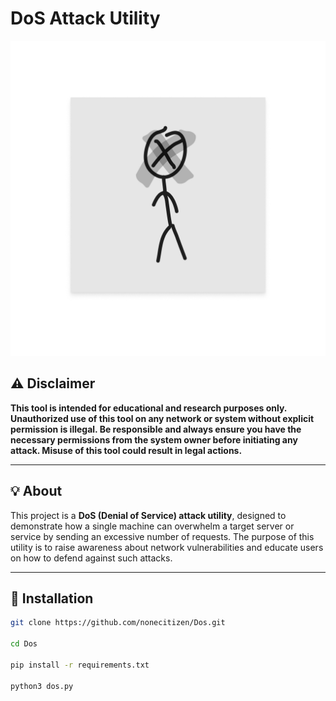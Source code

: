 # DoS Attack Utility

<img src="Untitled.png" alt="Banner" width="800"/>

## ⚠️ Disclaimer

**This tool is intended for educational and research purposes only. Unauthorized use of this tool on any network or system without explicit permission is illegal. Be responsible and always ensure you have the necessary permissions from the system owner before initiating any attack. Misuse of this tool could result in legal actions.**

---

## 💡 About

This project is a **DoS (Denial of Service) attack utility**, designed to demonstrate how a single machine can overwhelm a target server or service by sending an excessive number of requests. The purpose of this utility is to raise awareness about network vulnerabilities and educate users on how to defend against such attacks.

---

## 🚀 Installation

   ```bash
   git clone https://github.com/nonecitizen/Dos.git
   
   cd Dos
   
   pip install -r requirements.txt
   
   python3 dos.py
